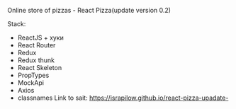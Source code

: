 Online store of pizzas - React Pizza(update version 0.2)

Stack:

- ReactJS + хуки
- React Router
- Redux
- Redux thunk
- React Skeleton
- PropTypes
- MockApi
- Axios
- classnames
Link to sait: https://israpilow.github.io/react-pizza-upadate-
